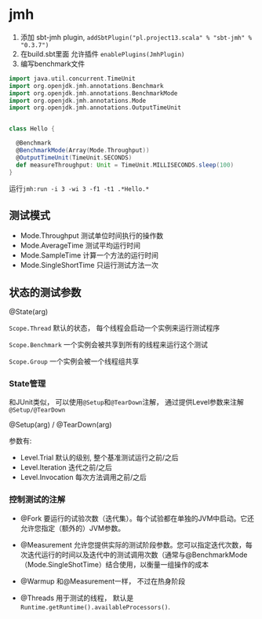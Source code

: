 # jmh

1. 添加 sbt-jmh plugin, ```addSbtPlugin("pl.project13.scala" % "sbt-jmh" % "0.3.7")```
2. 在build.sbt里面 允许插件 ```enablePlugins(JmhPlugin)```
3. 编写benchmark文件

```scala
import java.util.concurrent.TimeUnit
import org.openjdk.jmh.annotations.Benchmark
import org.openjdk.jmh.annotations.BenchmarkMode
import org.openjdk.jmh.annotations.Mode
import org.openjdk.jmh.annotations.OutputTimeUnit


class Hello {

  @Benchmark
  @BenchmarkMode(Array(Mode.Throughput))
  @OutputTimeUnit(TimeUnit.SECONDS)
  def measureThroughput: Unit = TimeUnit.MILLISECONDS.sleep(100)
}

```

运行```jmh:run -i 3 -wi 3 -f1 -t1 .*Hello.*```


## 测试模式

- Mode.Throughput 测试单位时间执行的操作数
- Mode.AverageTime 测试平均运行时间
- Mode.SampleTime 计算一个方法的运行时间
- Mode.SingleShortTime 只运行测试方法一次


## 状态的测试参数

@State(arg)

```Scope.Thread``` 默认的状态， 每个线程会启动一个实例来运行测试程序

```Scope.Benchmark```  一个实例会被共享到所有的线程来运行这个测试

```Scope.Group```  一个实例会被一个线程组共享

### State管理

和JUnit类似， 可以使用```@Setup```和```@TearDown```注解， 通过提供Level参数来注解```@Setup/@TearDown``` 

@Setup(arg) / @TearDown(arg)

参数有:

- Level.Trial   默认的级别,  整个基准测试运行之前/之后
- Level.Iteration  迭代之前/之后
- Level.Invocation 每次方法调用之前/之后

### 控制测试的注解

- @Fork  要运行的试验次数（迭代集）。每个试验都在单独的JVM中启动。它还允许您指定（额外的）JVM参数。

- @Measurement  允许您提供实际的测试阶段参数。您可以指定迭代次数，每次迭代运行的时间以及迭代中的测试调用次数（通常与@BenchmarkMode（Mode.SingleShotTime）结合使用，以衡量一组操作的成本

- @Warmup 和@Measurement一样， 不过在热身阶段

- @Threads  用于测试的线程， 默认是```Runtime.getRuntime().availableProcessors()```.
